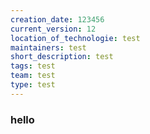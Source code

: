 ```yaml
---
creation_date: 123456
current_version: 12
location_of_technologie: test
maintainers: test
short_description: test
tags: test
team: test
type: test
---
```



### hello

